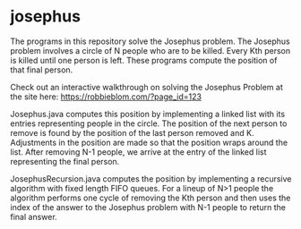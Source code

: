 # josephus


The programs in this repository solve the Josephus problem. The Josephus problem
involves a circle of N people who are to be killed.  Every
Kth person is killed until one person is left.  These programs 
compute the position of that final person.

Check out an interactive walkthrough on solving the Josephus
Problem at the site here:
https://robbieblom.com/?page_id=123

Josephus.java computes this position by implementing a linked list
with its entries representing people in the circle.  The position
of the next person to remove is found by the position of the last
person removed and K.  Adjustments in the position are made so
that the position wraps around the list.  After removing N-1
people, we arrive at the entry of the linked list representing
the final person. 

JosephusRecursion.java computes the position by implementing a recursive 
algorithm with fixed length FIFO queues.  For a lineup of N>1 people
the algorithm performs one cycle of removing the Kth person and then
uses the index of the answer to the Josephus problem with N-1 people
to return the final answer.
